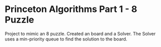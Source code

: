 # Princeton Algorithms Part 1 - 8 Puzzle 

Project to mimic an 8 puzzle. Created an board and a Solver. The Solver uses a min-priority queue to find the solution to the board.
